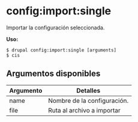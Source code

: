 # config:import:single
Importar la configuración seleccionada.

**Uso:**
```
$ drupal config:import:single [arguments]
$ cis  
```

## Argumentos disponibles
Argumento | Detalles
---------|-------------
name | Nombre de la configuración.
file | Ruta al archivo a importar
